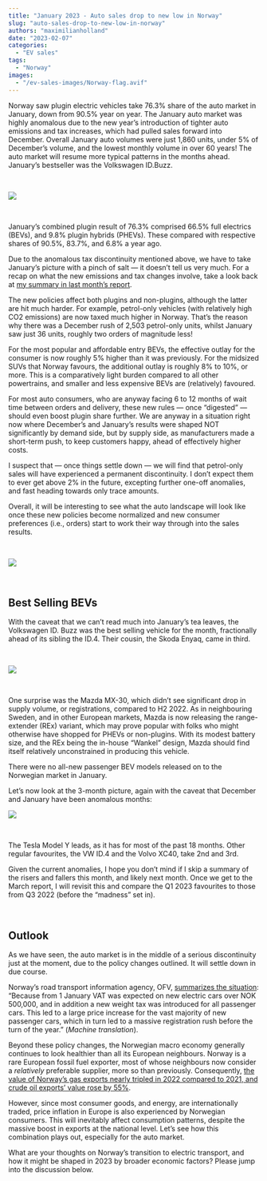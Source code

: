 ```yaml
---
title: "January 2023 - Auto sales drop to new low in Norway"
slug: "auto-sales-drop-to-new-low-in-norway"
authors: "maximilianholland"
date: "2023-02-07"
categories:
  - "EV sales"
tags:
  - "Norway"
images:
  - "/ev-sales-images/Norway-flag.avif"
---
```


Norway saw plugin electric vehicles take 76.3% share of the auto market in January, down from 90.5% year on year. The January auto market was highly anomalous due to the new year’s introduction of tighter auto emissions and tax increases, which had pulled sales forward into December. Overall January auto volumes were just 1,860 units, under 5% of December’s volume, and the lowest monthly volume in over 60 years! The auto market will resume more typical patterns in the months ahead. January’s bestseller was the Volkswagen ID.Buzz.

 

![](ev-sales-images/2023-01-Norway-Passenger-Auto-Registrations.avif)

 

January’s combined plugin result of 76.3% comprised 66.5% full electrics (BEVs), and 9.8% plugin hybrids (PHEVs). These compared with respective shares of 90.5%, 83.7%, and 6.8% a year ago.

Due to the anomalous tax discontinuity mentioned above, we have to take January’s picture with a pinch of salt — it doesn’t tell us very much. For a recap on what the new emissions and tax changes involve, take a look back at [my summary in last month’s report](/2023/01/05/ev-sales-in-norway-explode-ahead-of-policy-changes/).

The new policies affect both plugins and non-plugins, although the latter are hit much harder. For example, petrol-only vehicles (with relatively high CO2 emissions) are now taxed much higher in Norway. That’s the reason why there was a December rush of 2,503 petrol-only units, whilst January saw just 36 units, roughly two orders of magnitude less!

For the most popular and affordable entry BEVs, the effective outlay for the consumer is now roughly 5% higher than it was previously. For the midsized SUVs that Norway favours, the additional outlay is roughly 8% to 10%, or more. This is a comparatively light burden compared to all other powertrains, and smaller and less expensive BEVs are (relatively) favoured.

For most auto consumers, who are anyway facing 6 to 12 months of wait time between orders and delivery, these new rules — once “digested” — should even boost plugin share further. We are anyway in a situation right now where December’s and January’s results were shaped NOT significantly by demand side, but by supply side, as manufacturers made a short-term push, to keep customers happy, ahead of effectively higher costs.

I suspect that — once things settle down — we will find that petrol-only sales will have experienced a permanent discontinuity. I don’t expect them to ever get above 2% in the future, excepting further one-off anomalies, and fast heading towards only trace amounts.

Overall, it will be interesting to see what the auto landscape will look like once these new policies become normalized and new consumer preferences (i.e., orders) start to work their way through into the sales results.

 

![](ev-sales-images/2023-01-Norway-Monthly-Powertrain-Market-Share.avif)

 

## Best Selling BEVs

With the caveat that we can’t read much into January’s tea leaves, the Volkswagen ID. Buzz was the best selling vehicle for the month, fractionally ahead of its sibling the ID.4. Their cousin, the Skoda Enyaq, came in third.

 

![](ev-sales-images/2023-01-Norway-BEVs.avif)

 

One surprise was the Mazda MX-30, which didn’t see significant drop in supply volume, or registrations, compared to H2 2022. As in neighbouring Sweden, and in other European markets, Mazda is now releasing the range-extender (REx) variant, which may prove popular with folks who might otherwise have shopped for PHEVs or non-plugins. With its modest battery size, and the REx being the in-house “Wankel” design, Mazda should find itself relatively unconstrained in producing this vehicle.

There were no all-new passenger BEV models released on to the Norwegian market in January.

Let’s now look at the 3-month picture, again with the caveat that December and January have been anomalous months:

![](ev-sales-images/2023-01-Norway-Trailing-Q.avif)

 

The Tesla Model Y leads, as it has for most of the past 18 months. Other regular favourites, the VW ID.4 and the Volvo XC40, take 2nd and 3rd.

Given the current anomalies, I hope you don’t mind if I skip a summary of the risers and fallers this month, and likely next month. Once we get to the March report, I will revisit this and compare the Q1 2023 favourites to those from Q3 2022 (before the “madness” set in).

 

## Outlook

As we have seen, the auto market is in the middle of a serious discontinuity just at the moment, due to the policy changes outlined. It will settle down in due course.

Norway’s road transport information agency, OFV, [summarizes the situation](https://ofv.no/aktuelt/2023/nybilregistreringer-laveste-registreringstall-siden-1962): “Because from 1 January VAT was expected on new electric cars over NOK 500,000, and in addition a new weight tax was introduced for all passenger cars. This led to a large price increase for the vast majority of new passenger cars, which in turn led to a massive registration rush before the turn of the year.” (_Machine translation_).

Beyond these policy changes, the Norwegian macro economy generally continues to look healthier than all its European neighbours. Norway is a rare European fossil fuel exporter, most of whose neighbours now consider a _relatively_ preferable supplier, more so than previously. Consequently, [the value of Norway’s gas exports nearly tripled in 2022 compared to 2021, and crude oil exports’ value rose by 55%](https://www.ssb.no/utenriksokonomi/utenrikshandel/statistikk/utenrikshandel-med-varer/artikler/skyhoye-gasspriser-ga-historisk-hoy-eksport-i-2022).

However, since most consumer goods, and energy, are internationally traded, price inflation in Europe is also experienced by Norwegian consumers. This will inevitably affect consumption patterns, despite the massive boost in exports at the national level. Let’s see how this combination plays out, especially for the auto market.

What are your thoughts on Norway’s transition to electric transport, and how it might be shaped in 2023 by broader economic factors? Please jump into the discussion below.
